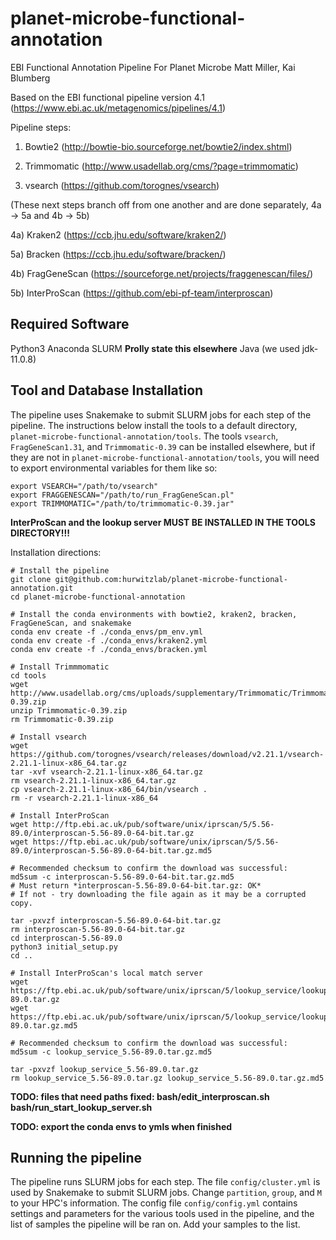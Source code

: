 # planet-microbe-functional-annotation
EBI Functional Annotation Pipeline For Planet Microbe
Matt Miller, Kai Blumberg

Based on the EBI functional pipeline version 4.1 (https://www.ebi.ac.uk/metagenomics/pipelines/4.1)

Pipeline steps: 
1) Bowtie2 (http://bowtie-bio.sourceforge.net/bowtie2/index.shtml)

2) Trimmomatic (http://www.usadellab.org/cms/?page=trimmomatic)

3) vsearch (https://github.com/torognes/vsearch)

(These next steps branch off from one another and are done separately, 4a -> 5a and 4b -> 5b)

4a) Kraken2 (https://ccb.jhu.edu/software/kraken2/)

5a) Bracken (https://ccb.jhu.edu/software/bracken/)

4b) FragGeneScan (https://sourceforge.net/projects/fraggenescan/files/)

5b) InterProScan (https://github.com/ebi-pf-team/interproscan)

## Required Software
Python3
Anaconda
SLURM **Prolly state this elsewhere**
Java (we used jdk-11.0.8)

## Tool and Database Installation

The pipeline uses Snakemake to submit SLURM jobs for each step of the pipeline. The instructions below install the tools to a default directory, `planet-microbe-functional-annotation/tools`. The tools `vsearch`, `FragGeneScan1.31`, and `Trimmomatic-0.39` can be installed elsewhere, but if they are not in `planet-microbe-functional-annotation/tools`, you will need to export environmental variables for them like so: 
```
export VSEARCH="/path/to/vsearch"
export FRAGGENESCAN="/path/to/run_FragGeneScan.pl"
export TRIMMOMATIC="/path/to/trimmomatic-0.39.jar"
```

**InterProScan and the lookup server MUST BE INSTALLED IN THE TOOLS DIRECTORY!!!**

Installation directions:
```
# Install the pipeline
git clone git@github.com:hurwitzlab/planet-microbe-functional-annotation.git
cd planet-microbe-functional-annotation

# Install the conda environments with bowtie2, kraken2, bracken, FragGeneScan, and snakemake
conda env create -f ./conda_envs/pm_env.yml
conda env create -f ./conda_envs/kraken2.yml
conda env create -f ./conda_envs/bracken.yml

# Install Trimmmomatic
cd tools
wget http://www.usadellab.org/cms/uploads/supplementary/Trimmomatic/Trimmomatic-0.39.zip
unzip Trimmomatic-0.39.zip
rm Trimmomatic-0.39.zip

# Install vsearch
wget https://github.com/torognes/vsearch/releases/download/v2.21.1/vsearch-2.21.1-linux-x86_64.tar.gz
tar -xvf vsearch-2.21.1-linux-x86_64.tar.gz
rm vsearch-2.21.1-linux-x86_64.tar.gz
cp vsearch-2.21.1-linux-x86_64/bin/vsearch .
rm -r vsearch-2.21.1-linux-x86_64

# Install InterProScan
wget http://ftp.ebi.ac.uk/pub/software/unix/iprscan/5/5.56-89.0/interproscan-5.56-89.0-64-bit.tar.gz
wget https://ftp.ebi.ac.uk/pub/software/unix/iprscan/5/5.56-89.0/interproscan-5.56-89.0-64-bit.tar.gz.md5

# Recommended checksum to confirm the download was successful:
md5sum -c interproscan-5.56-89.0-64-bit.tar.gz.md5
# Must return *interproscan-5.56-89.0-64-bit.tar.gz: OK*
# If not - try downloading the file again as it may be a corrupted copy.

tar -pxvzf interproscan-5.56-89.0-64-bit.tar.gz
rm interproscan-5.56-89.0-64-bit.tar.gz
cd interproscan-5.56-89.0
python3 initial_setup.py
cd ..

# Install InterProScan's local match server
wget https://ftp.ebi.ac.uk/pub/software/unix/iprscan/5/lookup_service/lookup_service_5.56-89.0.tar.gz
wget https://ftp.ebi.ac.uk/pub/software/unix/iprscan/5/lookup_service/lookup_service_5.56-89.0.tar.gz.md5

# Recommended checksum to confirm the download was successful:
md5sum -c lookup_service_5.56-89.0.tar.gz.md5

tar -pxvzf lookup_service_5.56-89.0.tar.gz
rm lookup_service_5.56-89.0.tar.gz lookup_service_5.56-89.0.tar.gz.md5
```

**TODO: files that need paths fixed:
bash/edit_interproscan.sh
bash/run_start_lookup_server.sh**

**TODO: export the conda envs to ymls when finished**

## Running the pipeline
The pipeline runs SLURM jobs for each step. The file `config/cluster.yml` is used by Snakemake to submit SLURM jobs. Change `partition`, `group`, and `M` to your HPC's information. The config file `config/config.yml` contains settings and parameters for the various tools used in the pipeline, and the list of samples the pipeline will be ran on. Add your samples to the list.
